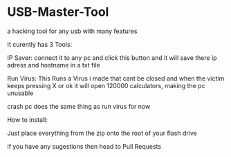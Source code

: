 # USB-Master-Tool
a hacking tool for any usb with many features

It curently has 3 Tools:

IP Saver: connect it to any pc and click this button and it will save there ip adress and hostname in a txt file

Run Virus: This Runs a Virus i made that cant be closed and when the victim keeps pressing X or ok it will open 120000 calculators, making the pc unusable

crash pc does the same thing as run virus for now

How to install:

Just place everything from the zip onto the root of your flash drive



if you have any sugestions then head to Pull Requests
